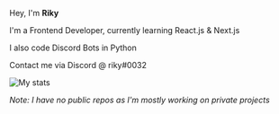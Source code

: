 Hey, I'm **Riky**

I'm a Frontend Developer, currently learning React.js & Next.js

I also code Discord Bots in Python

Contact me via Discord @ riky#0032

![My stats](https://github-readme-stats.vercel.app/api?username=riky-dev&hide=contribs,prs,stars&count_private=true&show_icons=true&theme=github_dark)

*Note: I have no public repos as I'm mostly working on private projects*
